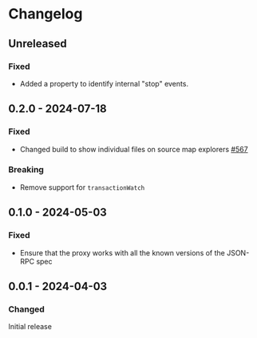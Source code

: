 # Changelog

## Unreleased

### Fixed

- Added a property to identify internal "stop" events.

## 0.2.0 - 2024-07-18

### Fixed

- Changed build to show individual files on source map explorers [#567](https://github.com/polkadot-api/polkadot-api/pull/567)

### Breaking

- Remove support for `transactionWatch`

## 0.1.0 - 2024-05-03

### Fixed

- Ensure that the proxy works with all the known versions of the JSON-RPC spec

## 0.0.1 - 2024-04-03

### Changed

Initial release
